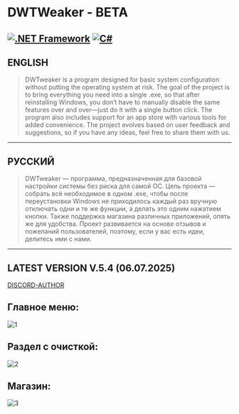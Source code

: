 # DWTWeaker - BETA

[![.NET Framework](https://img.shields.io/badge/.NET_Framework-4.8-blueviolet?logo=dotnet)](https://dotnet.microsoft.com/download/dotnet-framework)
[![C#](https://img.shields.io/badge/C%23-7.3-brightgreen?logo=csharp)](https://learn.microsoft.com/dotnet/csharp/whats-new/csharp-7-3)
---

## ENGLISH

> DWTweaker is a program designed for basic system configuration without putting the operating system at risk. The goal of the project is to bring everything you need into a single .exe, so that after reinstalling Windows, you don’t have to manually disable the same features over and over—just do it with a single button click. The program also includes support for an app store with various tools for added convenience. The project evolves based on user feedback and suggestions, so if you have any ideas, feel free to share them with us.

---

## РУССКИЙ

> DWTweaker — программа, предназначенная для базовой настройки системы без риска для самой ОС. Цель проекта — собрать всё необходимое в одном .exe, чтобы после переустановки Windows не приходилось каждый раз вручную отключать одни и те же функции, а делать это одним нажатием кнопки. Также поддержка магазина различных приложений, опять же для удобства. Проект развивается на основе отзывов и пожеланий пользователей, поэтому, если у вас есть идеи, делитесь ими с нами.

---

## LATEST VERSION V.5.4 (06.07.2025)

[DISCORD-AUTHOR](https://discord.gg/uMjN6xrDjM)

## Главное меню:
![1](https://github.com/user-attachments/assets/e212ca57-bebe-4e6e-b0c8-58913e7a22ff)

## Раздел с очисткой:
![2](https://github.com/user-attachments/assets/4a506646-802a-47e6-80ff-bc5293f88aaf)

## Магазин:
![3](https://github.com/user-attachments/assets/120c844d-d894-4892-ad45-07e99685401d)


